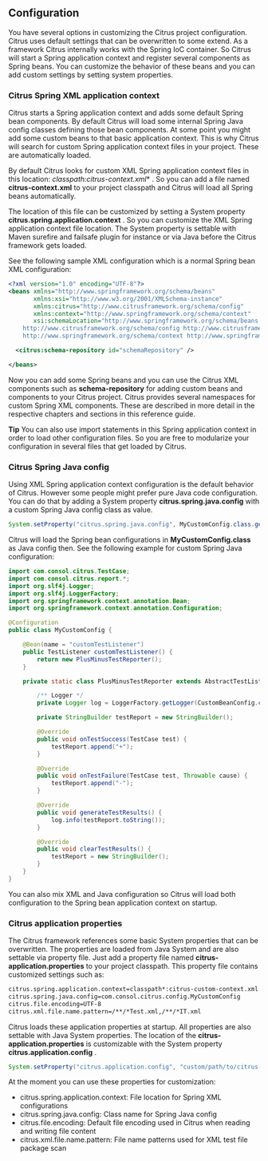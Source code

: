 ## Configuration

You have several options in customizing the Citrus project configuration. Citrus uses default settings that can be overwritten to some extend. As a framework Citrus internally works with the Spring IoC container. So Citrus will start a Spring application context and register several components as Spring beans. You can customize the behavior of these beans and you can add custom settings by setting system properties.

### Citrus Spring XML application context

Citrus starts a Spring application context and adds some default Spring bean components. By default Citrus will load some internal Spring Java config classes defining those bean components. At some point you might add some custom beans to that basic application context. This is why Citrus will search for custom Spring application context files in your project. These are automatically loaded.

By default Citrus looks for custom XML Spring application context files in this location: **classpath*:citrus-context.xml** . So you can add a file named **citrus-context.xml** to your project classpath and Citrus will load all Spring beans automatically.

The location of this file can be customized by setting a System property **citrus.spring.application.context** . So you can customize the XML Spring application context file location. The System property is settable with Maven surefire and failsafe plugin for instance or via Java before the Citrus framework gets loaded.

See the following sample XML configuration which is a normal Spring bean XML configuration:

```xml
<?xml version="1.0" encoding="UTF-8"?>
<beans xmlns="http://www.springframework.org/schema/beans"
       xmlns:xsi="http://www.w3.org/2001/XMLSchema-instance"
       xmlns:citrus="http://www.citrusframework.org/schema/config"
       xmlns:context="http://www.springframework.org/schema/context"
       xsi:schemaLocation="http://www.springframework.org/schema/beans http://www.springframework.org/schema/beans/spring-beans.xsd
    http://www.citrusframework.org/schema/config http://www.citrusframework.org/schema/config/citrus-config.xsd
    http://www.springframework.org/schema/context http://www.springframework.org/schema/context/spring-context.xsd">

  <citrus:schema-repository id="schemaRepository" />

</beans>
```

Now you can add some Spring beans and you can use the Citrus XML components such as **schema-repository** for adding custom beans and components to your Citrus project. Citrus provides several namespaces for custom Spring XML components. These are described in more detail in the respective chapters and sections in this reference guide.

**Tip**
You can also use import statements in this Spring application context in order to load other configuration files. So you are free to modularize your configuration in several files that get loaded by Citrus.

### Citrus Spring Java config

Using XML Spring application context configuration is the default behavior of Citrus. However some people might prefer pure Java code configuration. You can do that by adding a System property **citrus.spring.java.config** with a custom Spring Java config class as value.

```java
System.setProperty("citrus.spring.java.config", MyCustomConfig.class.getName())
```

Citrus will load the Spring bean configurations in **MyCustomConfig.class** as Java config then. See the following example for custom Spring Java configuration:

```java
import com.consol.citrus.TestCase;
import com.consol.citrus.report.*;
import org.slf4j.Logger;
import org.slf4j.LoggerFactory;
import org.springframework.context.annotation.Bean;
import org.springframework.context.annotation.Configuration;

@Configuration
public class MyCustomConfig {

    @Bean(name = "customTestListener")
    public TestListener customTestListener() {
        return new PlusMinusTestReporter();
    }

    private static class PlusMinusTestReporter extends AbstractTestListener implements TestReporter {

        /** Logger */
        private Logger log = LoggerFactory.getLogger(CustomBeanConfig.class);

        private StringBuilder testReport = new StringBuilder();

        @Override
        public void onTestSuccess(TestCase test) {
            testReport.append("+");
        }

        @Override
        public void onTestFailure(TestCase test, Throwable cause) {
            testReport.append("-");
        }

        @Override
        public void generateTestResults() {
            log.info(testReport.toString());
        }

        @Override
        public void clearTestResults() {
            testReport = new StringBuilder();
        }
    }
}
```

You can also mix XML and Java configuration so Citrus will load both configuration to the Spring bean application context on startup.

### Citrus application properties

The Citrus framework references some basic System properties that can be overwritten. The properties are loaded from Java System and are also settable via property file. Just add a property file named **citrus-application.properties** to your project classpath. This property file contains customized settings such as:

```xml
citrus.spring.application.context=classpath*:citrus-custom-context.xml
citrus.spring.java.config=com.consol.citrus.config.MyCustomConfig
citrus.file.encoding=UTF-8
citrus.xml.file.name.pattern=/**/*Test.xml,/**/*IT.xml
```

Citrus loads these application properties at startup. All properties are also settable with Java System properties. The location of the **citrus-application.properties** is customizable with the System property **citrus.application.config** .

```java
System.setProperty("citrus.application.config", "custom/path/to/citrus-application.properties")
```

At the moment you can use these properties for customization:

* citrus.spring.application.context: File location for Spring XML configurations
* citrus.spring.java.config: Class name for Spring Java config
* citrus.file.encoding: Default file encoding used in Citrus when reading and writing file content
* citrus.xml.file.name.pattern: File name patterns used for XML test file package scan


